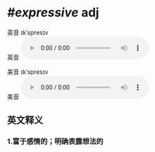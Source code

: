 # ***\#expressive*** adj
英音 ɪkˈspresɪv  
英音
<audio src="./media/expressive1_AAC.aac" controls="controls"></audio>

美音 ɪkˈspresɪv  
美音
<audio src="./media/expressive2_AAC.aac" controls="controls"></audio>



  

英文释义
---
### 1.**富于感情的；明确表露想法的**  


